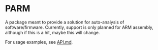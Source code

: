 # PARM

A package meant to provide a solution for auto-analysis of software/firmware.
Currently, support is only planned for ARM assembly, although if this is a hit, maybe 
this will change.

For usage examples, see [API.md](docs/API.md).
